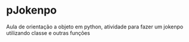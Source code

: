 # pJokenpo
Aula de orientação a objeto em python,  atividade para fazer um jokenpo utilizando classe e outras funções
